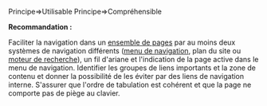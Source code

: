Principe=>Utilisable
Principe=>Compréhensible

**Recommandation :**

Faciliter la navigation dans un [ensemble de pages](#ensemble-de-pages) par au moins deux systèmes de navigation différents ([menu de navigation](#menu-de-navigation), plan du site ou [moteur de recherche](#moteur-de-recherche-interne--un-site-web)), un fil d'ariane et l'indication de la page active dans le menu de navigation. Identifier les groupes de liens importants et la zone de contenu et donner la possibilité de les éviter par des liens de navigation interne. S'assurer que l'ordre de tabulation est cohérent et que la page ne comporte pas de piège au clavier.
